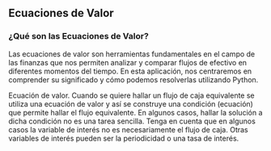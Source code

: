 ## Ecuaciones de Valor

### ¿Qué son las Ecuaciones de Valor?

Las ecuaciones de valor son herramientas fundamentales en el campo de las finanzas que nos permiten analizar y comparar flujos de efectivo en diferentes momentos del tiempo. En esta aplicación, nos centraremos en comprender su significado y cómo podemos resolverlas utilizando Python.

Ecuación de valor. Cuando se quiere hallar un flujo de caja equivalente se utiliza una ecuación de valor y así se construye una condición (ecuación) que permite hallar el flujo equivalente. En algunos casos, hallar la solución a dicha condición no es una tarea sencilla. Tenga en cuenta que en algunos casos la variable de interés no es necesariamente el flujo de caja. Otras variables de interés pueden ser la periodicidad o una tasa de interés.
